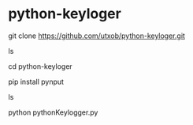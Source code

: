 # python-keyloger

 git clone https://github.com/utxob/python-keyloger.git

ls

cd python-keyloger

pip install pynput

ls

python pythonKeylogger.py
